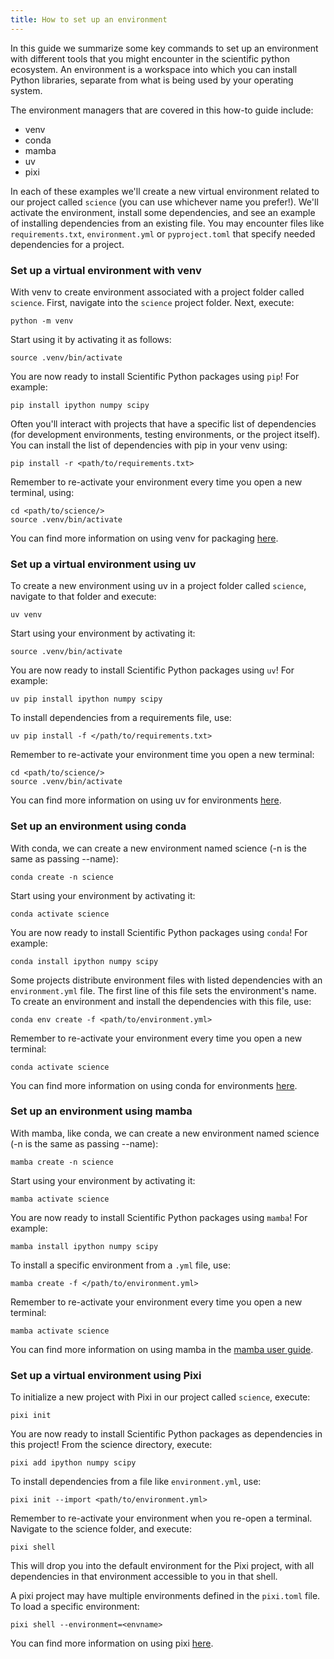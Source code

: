 ```yaml
---
title: How to set up an environment
---
```


In this guide we summarize some key commands to set up an environment
with different tools that you might encounter in the scientific python
ecosystem. An environment is a workspace into which you can install Python
libraries, separate from what is being used by your operating system.

The environment managers that are covered in this how-to guide include:

- venv
- conda
- mamba
- uv
- pixi

In each of these examples we'll create a new virtual environment related to our
project called `science` (you can use whichever name you prefer!). We'll activate
the environment, install some dependencies, and see
an example of installing dependencies from an existing file. You may encounter
files like `requirements.txt`, `environment.yml` or `pyproject.toml` that specify
needed dependencies for a project.

### Set up a virtual environment with venv

With venv to create environment associated with a project folder called `science`.
First, navigate into the `science` project folder. Next, execute: 

```shell
python -m venv
```

Start using it by activating it as follows:

```shell
source .venv/bin/activate
```

You are now ready to install Scientific Python packages using `pip`! For example:

```shell
pip install ipython numpy scipy
```

Often you'll interact with projects that have a specific list of dependencies (for development
environments, testing environments, or the project itself). You can install the list of dependencies
with pip in your venv using:

```shell
pip install -r <path/to/requirements.txt>
```

Remember to re-activate your environment every time you open a new terminal, using:

```shell
cd <path/to/science/>
source .venv/bin/activate
```

You can find more information on using venv for packaging
[here](https://packaging.python.org/en/latest/guides/installing-using-pip-and-virtual-environments/).

### Set up a virtual environment using uv

To create a new environment using uv in a project folder called `science`,
navigate to that folder and execute:

```shell
uv venv
```

Start using your environment by activating it:

```shell
source .venv/bin/activate
```

You are now ready to install Scientific Python packages using `uv`!
For example:

```shell
uv pip install ipython numpy scipy
```

To install dependencies from a requirements file, use:

```shell
uv pip install -f </path/to/requirements.txt>
```

Remember to re-activate your environment time you open a new terminal:

```shell
cd <path/to/science/>
source .venv/bin/activate
```

You can find more information on using uv for environments
[here](https://docs.astral.sh/uv/pip/environments/#creating-a-virtual-environment).

### Set up an environment using conda

With conda, we can create a new environment named science (-n is the same as passing --name):

```shell
conda create -n science
```

Start using your environment by activating it:

```shell
conda activate science
```

You are now ready to install Scientific Python packages using `conda`!
For example:

```shell
conda install ipython numpy scipy
```

Some projects distribute environment files with listed dependencies with an `environment.yml` file.
The first line of this file sets the environment's name. To
create an environment and install the dependencies with this file, use:

```shell
conda env create -f <path/to/environment.yml>
```

Remember to re-activate your environment every time you open a new terminal:

```shell
conda activate science
```

You can find more information on using conda for environments
[here](https://docs.conda.io/projects/conda/en/latest/user-guide/tasks/manage-environments.html).

### Set up an environment using mamba

With mamba, like conda, we can create a new environment named science (-n is the same as passing --name):

```shell
mamba create -n science
```

Start using your environment by activating it:

```shell
mamba activate science
```

You are now ready to install Scientific Python packages using `mamba`!
For example:

```shell
mamba install ipython numpy scipy
```

To install a specific environment from a `.yml` file, use:

```shell
mamba create -f </path/to/environment.yml>
```

Remember to re-activate your environment every time you open a new terminal:

```shell
mamba activate science
```

You can find more information on using mamba in the
[mamba user guide](https://mamba.readthedocs.io/en/latest/user_guide/mamba.html).

### Set up a virtual environment using Pixi

To initialize a new project with Pixi in our project called `science`, execute:

```shell
pixi init
```

You are now ready to install Scientific Python packages as dependencies in this project!
From the science directory, execute:

```shell
pixi add ipython numpy scipy
```

To install dependencies from a file like `environment.yml`, use:

```shell
pixi init --import <path/to/environment.yml>
```

Remember to re-activate your environment when you re-open a terminal. Navigate to
the science folder, and execute:

```shell
pixi shell
```

This will drop you into the default environment for the Pixi project, with all
dependencies in that environment accessible to you in that shell.

A pixi project may have multiple environments defined in the `pixi.toml` file. To
load a specific environment:

```shell
pixi shell --environment=<envname>
```

You can find more information on using pixi
[here](https://prefix.dev/docs/pixi/basic_usage).

